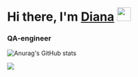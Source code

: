 
<!--
**dioliver29/dioliver29** is a ✨ _special_ ✨ repository because its `README.md` (this file) appears on your GitHub profile.

Here are some ideas to get you started:

- 🔭 I’m currently working on ...
- 🌱 I’m currently learning ...
- 👯 I’m looking to collaborate on ...
- 🤔 I’m looking for help with ...
- 💬 Ask me about ...
- 📫 How to reach me: ...
- 😄 Pronouns: ...
- ⚡ Fun fact: ...
-->

<h1 >Hi there, I'm <a href="https://github.com/dioliver29/" target="_blank">Diana</a> 
<img src="https://github.com/blackcater/blackcater/raw/main/images/Hi.gif" height="32"/></h1>
<h3 >QA-engineer</h3>


![Anurag's GitHub stats](https://github-readme-stats.vercel.app/api?username=dioliver29&show_icons=true&theme=tokyonight)

![](https://komarev.com/ghpvc/?username=dioliver29)

